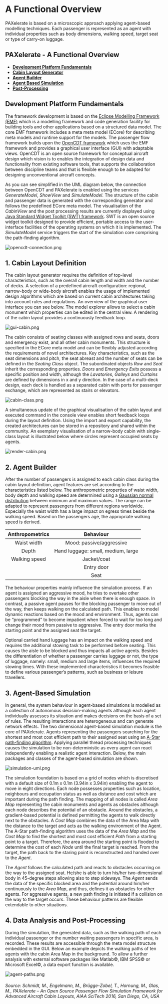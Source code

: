 # A Functional Overview

PAXelerate is based on a microscopic approach applying agent-based modelling techniques. Each passenger is represented as an agent with individual properties such as body dimensions, walking speed, target seat or type of carry-on luggage.

## PAXelerate - A Functional Overview

* **[Development Platform Fundamentals](#development-platform-fundamentals)**
* **[Cabin Layout Generator](#1-cabin-layout-definition)** 
* **[Agent Builder](#2-agent-builder)**
* **[Agent Based Simulation](#3-agent-based-simulation)**
* **[Post-Processing](#4-data-analysis-and-post-processing)**

## Development Platform Fundamentals

The framework development is based on the [Eclipse Modelling Framework (EMF)](http://www.eclipse.org/ecp/) which is a modelling framework and code generation facility for building tools and other applications based on a structured data model. The core EMF framework includes a meta meta model (ECore) for describing meta models and runtime support for the models. The passenger flow framework builds upon the [OpenCDT framework](https://bitbucket.org/opencdt/opencdt) which uses the EMF framework and provides a graphical user interface (GUI) with adaptable views. OpenCDT is an open source framework for conceptual aircraft design which vision is to enables the integration of design data and functionality from existing software tools, that supports the collaboration between discipline teams and that is flexible enough to be adapted for designing unconventional aircraft concepts.

As you can see simplified in the UML diagram below, the connection between OpenCDT and PAXelerate is enabled using the services *GenerateModel*, *ShowView* and *SimulateModel*. The structure of the cabin and passenger data is generated with the corresponding generator and follows the predefined ECore meta model. The visualisation of the *CabinView* and the post processing results are currently displayed using [Java Standard Widget Toolkit (SWT) framework](https://www.eclipse.org/swt). SWT is an open source widget toolkit designed to provide efficient, portable access to the user-interface facilities of the operating systems on which it is implemented. The *SimulateModel* service triggers the start of the simulation core comprising the path-finding algorithm.

![opencdt-connection.png](images/opencdt-connection.png)

## 1. Cabin Layout Definition ##

The cabin layout generator requires the definition of top-level characteristics, such as the overall cabin length and width and the number of decks. A selection of a predefined aircraft configuration: regional, narrow-body or wide-body aircraft enables the usage of implemented design algorithms which are based on current cabin architectures taking into account rules and regulations. An overview of the graphical user interface you can see below. The model explorer allows to select a cabin monument which properties can be edited in the central view. A rendering of the cabin layout provides a continuously feedback loop.

![gui-cabin.png](images/gui-cabin.png)

The cabin consists of seating classes with assigned rows and seats, doors and emergency exist, and all other cabin monuments. This structure is specified in the ECore meta model and can be flexibly adjusted according the requirements of novel architectures. Key characteristics, such as the seat dimensions and pitch, the seat abreast and the number of seats can be defined in the *Seating Class* object. The subordinated objects *Row* and *Seat* inherit the corresponding properties. *Doors* and *Emergency Exits* possess a specific position and width, although the *Lavatories*, *Galleys* and *Curtains* are defined by dimensions in x and y direction. In the case of a multi-deck design, each deck is handled as a separated cabin with ports for passenger exchange, which are represented as stairs or elevators.

![cabin-class.png](images/cabin-class.png)

A simultaneous update of the graphical visualisation of the cabin layout and executed command in the console view enables short feedback loops during the layout definition. Using the import and export capability, the created architectures can be stored in a repository and shared within the community. An exemplary visualisation of a narrow-body cabin with single-class layout is illustrated below where circles represent occupied seats by agents.

![render-cabin.png](images/render-cabin.png)

## 2. Agent Builder ##

After the number of passengers is assigned to each cabin class during the cabin layout definition, agent features are set according to the characteristics listed below. The anthropometric properties of waist width, body depth and walking speed are determined using a [Gaussian normal distribution](developer.md/#gaussian-distribution) between minimum and maximum values. The range can be adapted to represent passengers from different regions worldwide. Especially the waist width has a large impact on egress times beside the walking speed. Based on the passengers age, the appropriate walking speed is derived.


| Anthropometrics  | Behaviour  |  
|:---:|:---:|
|  Waist width | Mood: passive/aggressive  |
|  Depth | Hand luggage: small, medium, large  |  
|  Walking speed | Jacket/coat  | 
|   | Entry door  |
|   | Seat  |  

The behaviour properties mainly influence the simulation process. If an agent is assigned an aggressive mood, he tries to overtake other passengers blocking the way in the aisle when there is enough space. In contrast, a passive agent pauses for the blocking passenger to move out of the way, then keeps walking on the calculated path. This enables to model dynamic reactions based on the mood and environment. Thus, agents can be “programmed” to become impatient when forced to wait for too long and change their mood from passive to aggressive. The entry door marks the starting point and the assigned seat the target.

Optional carried hand luggage has an impact on the walking speed and requires the additional stowing task to be performed before seating. This causes the aisle to be blocked and thus impacts all active agents. Besides the differentiation of whether a passenger carries luggage or not, the type of luggage, namely: small, medium and large items, influences the required stowing times. With these implemented characteristics it becomes feasible to define various passenger’s patterns, such as business or leisure travellers.

## 3. Agent-Based Simulation ##

In general, the system behaviour in agent-based simulations is modelled as a collection of autonomous decision-making agents although each agent individually assesses its situation and makes decisions on the basis of a set of rules. The resulting interactions are heterogeneous and can generate network effects. The two dimensional agent-based simulation module is the core of PAXelerate. Agents representing the passengers searching for the shortest and most cost efficient path to their assigned seat using an [A-Star path-finding algorithm](https://en.wikipedia.org/wiki/A*_search_algorithm). Applying parallel thread processing techniques causes the simulation to be non-deterministic as every agent can react independently enabling a realistic agent interaction. Below, the main packages and classes of the agent-based simulation are shown.

![simulation-uml.png](images/simulation-uml.png)

The simulation foundation is based on a grid of nodes which is discretised with a default size of 0.1m x 0.1m (3.94in x 3.94in) enabling the agent to move in eight directions. Each node possesses properties such as location, neighbours and occupation status as well as distance and cost which are important during the path finding. The mapping of all nodes is called *Area Map* representing the cabin monuments and agents as obstacles although each node describes the potential of an obstacle. Around the obstacles, a gradient-based potential is defined permitting the agents to walk directly next to the obstacles. A *Cost Map* combines the data of the Area Map with the distance to the target and acts as the walking environment of the Agent. The A-Star path-finding algorithm uses the data of the *Area Map* and the *Cost Map* to find the shortest and most cost efficient *Path* from a starting point to a target. Therefore, the area around the starting point is flooded to determine the cost of each *Node* until the final target is reached. From the target, the path back to the staring point is reconstructed and handed over to the *Agent*.

The *Agent* follows the calculated path and reacts to obstacles occurring on the way to the assigned seat. He/she is able to turn his/her two-dimensional body in 45-degree steps allowing also to step sideways. The *Agent* sends the data of the specific blocked area and the potential around him/her continuously to the *Area Map*, and thus, defines it as obstacles for other agents. For aggressive agents, a new path finding is initiated if a collision on the way to the target occurs. These behaviour patterns are flexible extendable to other situations.

## 4. Data Analysis and Post-Processing ##

During the simulation, the generated data, such as the walking path of each individual passenger or the number waiting passengers in specific area, is recorded. These results are accessible through the meta model structure embedded in the GUI. Below an example depicts the walking paths of ten agents with the cabin Area Map in the background. To allow a further analysis with external software packages like Matlab©, IBM SPSS© or Microsoft Excel©, a data export function is available.

![agent-paths.png](images/agent-paths.png)



###### Source: Schmidt, M., Engelmann, M., Brügge-Zobel, T., Hornung, M., Glas, M., PAXelerate – An Open Source Passenger Flow Simulation Framework for Advanced Aircraft Cabin Layouts, AIAA SciTech 2016, San Diego, CA, USA

